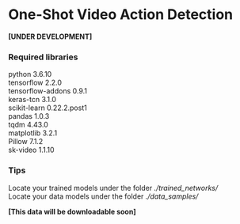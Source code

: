 # One-Shot Video Action Detection

**[UNDER DEVELOPMENT]**

### Required libraries

python 3.6.10  
tensorflow 2.2.0  
tensorflow-addons 0.9.1  
keras-tcn 3.1.0  
scikit-learn 0.22.2.post1  
pandas 1.0.3  
tqdm 4.43.0  
matplotlib 3.2.1  
Pillow 7.1.2  
sk-video 1.1.10  


### Tips

Locate your trained models under the folder _./trained_networks/_  
Locate your data models under the folder _./data_samples/_  

**[This data will be downloadable soon]**


